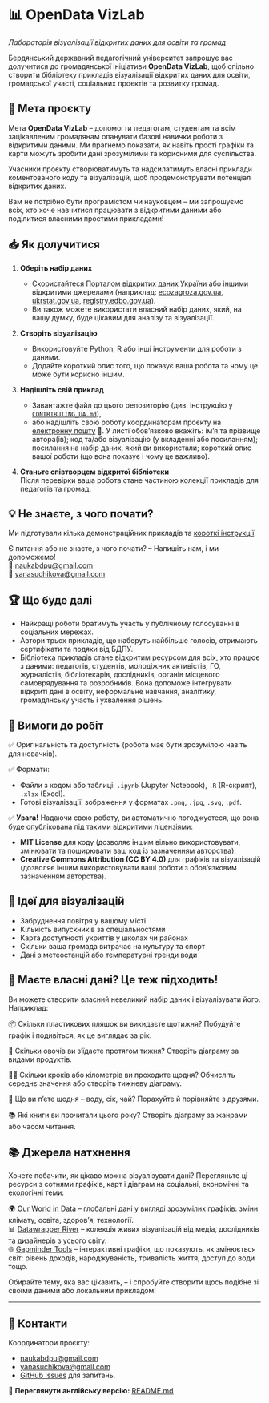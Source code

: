 # 📊 OpenData VizLab

*Лабораторія візуалізації відкритих даних для освіти та громад*

Бердянський державний педагогічний університет запрошує вас долучитися до громадянської ініціативи **OpenData VizLab**, щоб спільно створити бібліотеку прикладів візуалізації відкритих даних для освіти, громадської участі, соціальних проєктів та розвитку громад.

## 🎯 Мета проєкту

Мета **OpenData VizLab** – допомогти педагогам, студентам та всім зацікавленим громадянам опанувати базові навички роботи з відкритими даними. Ми прагнемо показати, як навіть прості графіки та карти можуть зробити дані зрозумілими та корисними для суспільства.

Учасники проєкту створюватимуть та надсилатимуть власні приклади коментованого коду та візуалізацій, щоб продемонструвати потенціал відкритих даних.

Вам не потрібно бути програмістом чи науковцем – ми запрошуємо всіх, хто хоче навчитися працювати з відкритими даними або поділитися власними простими прикладами!

## 📥 Як долучитися

1. **Оберіть набір даних**  
   - Скористайтеся [Порталом відкритих даних України](https://data.gov.ua/) або іншими відкритими джерелами (наприклад: [ecozagroza.gov.ua](https://ecozagroza.gov.ua), [ukrstat.gov.ua](https://ukrstat.gov.ua), [registry.edbo.gov.ua](https://registry.edbo.gov.ua/opendata/)).  
   - Ви також можете використати власний набір даних, який, на вашу думку, буде цікавим для аналізу та візуалізації.  

2. **Створіть візуалізацію**  
   - Використовуйте Python, R або інші інструменти для роботи з даними.  
   - Додайте короткий опис того, що показує ваша робота та чому це може бути корисно іншим.  

3. **Надішліть свій приклад**  
   - Завантажте файл до цього репозиторію (див. інструкцію у [`CONTRIBUTING_UA.md`](CONTRIBUTING_UA.md)),  
   - або надішліть свою роботу координаторам проєкту на [електронну пошту](mailto:naukabdpu@gmail.com) 📧. У листі обов’язково вкажіть: ім’я та прізвище автора(ів); код та/або візуалізацію (у вкладенні або посиланням); посилання на набір даних, який ви використали; короткий опис вашої роботи (що вона показує і чому це важливо).  

4. **Станьте співтворцем відкритої бібліотеки**  
Після перевірки ваша робота стане частиною колекції прикладів для педагогів та громад.

## 💡 Не знаєте, з чого почати?

Ми підготували кілька демонстраційних прикладів та [короткі інструкції](https://github.com/Berdyansk-State-Pedagogical-University/OpenData-VizLab/blob/main/CONTRIBUTING_UA.md).  

Є питання або не знаєте, з чого почати? – Напишіть нам, і ми допоможемо!  
📧 naukabdpu@gmail.com  
📧 yanasuchikova@gmail.com

## 🏆 Що буде далі

- Найкращі роботи братимуть участь у публічному голосуванні в соціальних мережах.  
- Автори трьох прикладів, що наберуть найбільше голосів, отримають сертифікати та подяки від БДПУ.  
- Бібліотека прикладів стане відкритим ресурсом для всіх, хто працює з даними: педагогів, студентів, молодіжних активістів, ГО, журналістів, бібліотекарів, дослідників, органів місцевого самоврядування та розробників. Вона допоможе інтегрувати відкриті дані в освіту, неформальне навчання, аналітику, громадянську участь і ухвалення рішень.  

## 📜 Вимоги до робіт

✅ Оригінальність та доступність (робота має бути зрозумілою навіть для новачків).  

✅ Формати:  
- Файли з кодом або таблиці: `.ipynb` (Jupyter Notebook), `.R` (R-скрипт), `.xlsx` (Excel).  
- Готові візуалізації: зображення у форматах `.png`, `.jpg`, `.svg`, `.pdf`.  

✅ **Увага!** Надаючи свою роботу, ви автоматично погоджуєтеся, що вона буде опублікована під такими відкритими ліцензіями:  
- **MIT License** для коду (дозволяє іншим вільно використовувати, змінювати та поширювати ваш код із зазначенням авторства).  
- **Creative Commons Attribution (CC BY 4.0)** для графіків та візуалізацій (дозволяє іншим використовувати ваші роботи з обов’язковим зазначенням авторства).  

## 🧭 Ідеї для візуалізацій

- Забруднення повітря у вашому місті  
- Кількість випускників за спеціальностями  
- Карта доступності укриттів у школах чи районах  
- Скільки ваша громада витрачає на культуру та спорт  
- Дані з метеостанцій або температурні тренди води  

## 🧩 Маєте власні дані? Це теж підходить!  

Ви можете створити власний невеликий набір даних і візуалізувати його. Наприклад:  

📦 Скільки пластикових пляшок ви викидаєте щотижня? Побудуйте графік і подивіться, як це виглядає за рік.  

🥗 Скільки овочів ви з’їдаєте протягом тижня? Створіть діаграму за видами продуктів.  

🚶‍♂️ Скільки кроків або кілометрів ви проходите щодня? Обчисліть середнє значення або створіть тижневу діаграму.  

🧃 Що ви п’єте щодня – воду, сік, чай? Порахуйте й порівняйте з друзями.  

📚 Які книги ви прочитали цього року? Створіть діаграму за жанрами або часом читання.  

## 📚 Джерела натхнення

Хочете побачити, як цікаво можна візуалізувати дані? Перегляньте ці ресурси з сотнями графіків, карт і діаграм на соціальні, економічні та екологічні теми:  

🌍 [Our World in Data](https://ourworldindata.org/) – глобальні дані у вигляді зрозумілих графіків: зміни клімату, освіта, здоров’я, технології.  
📊 [Datawrapper River](https://river.datawrapper.de/) – колекція живих візуалізацій від медіа, дослідників та дизайнерів з усього світу.  
🌐 [Gapminder Tools](https://gapminder.org/tools) – інтерактивні графіки, що показують, як змінюється світ: рівень доходів, народжуваність, тривалість життя, доступ до води тощо.  

Обирайте тему, яка вас цікавить, – і спробуйте створити щось подібне зі своїми даними або локальним прикладом!  

---

## 📧 Контакти

Координатори проєкту:  
- [naukabdpu@gmail.com](mailto:naukabdpu@gmail.com)  
- [yanasuchikova@gmail.com](mailto:yanasuchikova@gmail.com)  
- [GitHub Issues](https://github.com/OpenData-VizLab/issues) для запитань.  

🔗 **Переглянути англійську версію:** [README.md](README.md)
